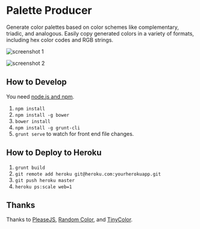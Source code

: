 # Palette Producer

Generate color palettes based on color schemes like complementary, triadic, and analogous. Easily copy generated colors in a variety of formats, including hex color codes and RGB strings.

![screenshot 1](https://raw.githubusercontent.com/moneypenny/palette-producer/master/screenshot.png)

![screenshot 2](https://raw.githubusercontent.com/moneypenny/palette-producer/master/screenshot2.png)

## How to Develop

You need [node.js and npm](http://nodejs.org/).

1. `npm install`
1. `npm install -g bower`
1. `bower install`
1. `npm install -g grunt-cli`
1. `grunt serve` to watch for front end file changes.

## How to Deploy to Heroku

1. `grunt build`
1. `git remote add heroku git@heroku.com:yourherokuapp.git`
1. `git push heroku master`
1. `heroku ps:scale web=1`

## Thanks

Thanks to [PleaseJS](https://github.com/Fooidge/PleaseJS), [Random Color](https://github.com/davidmerfield/randomColor), and [TinyColor](https://github.com/bgrins/TinyColor).

